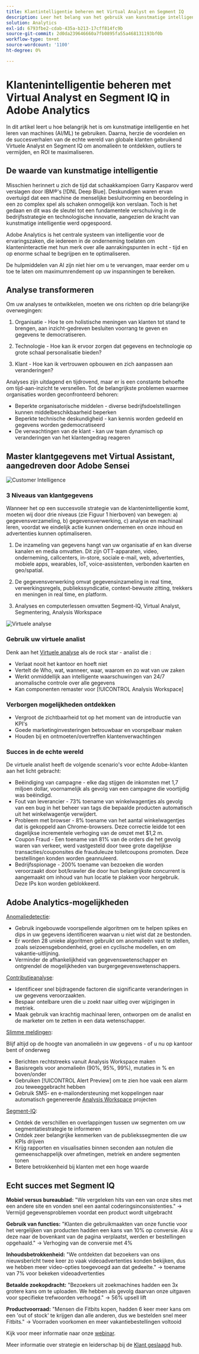 ```yaml
---
title: Klantintelligentie beheren met Virtual Analyst en Segment IQ
description: Leer het belang van het gebruik van kunstmatige intelligentie en het leren van machines (AI/ML). Bekijk de voordelen en leer van succesverhalen uit de praktijk van globale klanten die Virtuele Analyst en Segment IQ gebruiken om anomalieën te ontdekken, outliers te vermijden, en ROI te maximaliseren.
solution: Analytics
exl-id: 6793fbe2-cdab-435a-b213-17cff814fc9b
source-git-commit: 2d0da239646660a7fb0895fa55a468131193bf0b
workflow-type: tm+mt
source-wordcount: '1100'
ht-degree: 0%

---
```


# Klantenintelligentie beheren met Virtual Analyst en Segment IQ in Adobe Analytics

In dit artikel leert u hoe belangrijk het is om kunstmatige intelligentie en het leren van machines (AI/ML) te gebruiken. Daarna, herzie de voordelen en de succesverhalen van de echte wereld van globale klanten gebruikend Virtuele Analyst en Segment IQ om anomalieën te ontdekken, outliers te vermijden, en ROI te maximaliseren.

## De waarde van kunstmatige intelligentie

Misschien herinnert u zich de tijd dat schaakkampioen Garry Kasparov werd verslagen door IBM®&#39;s [!DNL Deep Blue]. Deskundigen waren ervan overtuigd dat een machine de menselijke besluitvorming en beoordeling in een zo complex spel als schaken onmogelijk kon verslaan. Toch is het gedaan en dit was de sleutel tot een fundamentele verschuiving in de bedrijfsstrategie en technologische innovatie, aangezien de kracht van kunstmatige intelligentie werd opgespoord.

Adobe Analytics is het centrale systeem van intelligentie voor de ervaringszaken, die iedereen in de onderneming toelaten om klanteninteractie met hun merk over alle aanrakingspunten in echt - tijd en op enorme schaal te begrijpen en te optimaliseren.

De hulpmiddelen van AI zijn niet hier om u te vervangen, maar eerder om u toe te laten om maximumrendement op uw inspanningen te bereiken.

## Analyse transformeren

Om uw analyses te ontwikkelen, moeten we ons richten op drie belangrijke overwegingen:

1. Organisatie - Hoe te om holistische meningen van klanten tot stand te brengen, aan inzicht-gedreven besluiten voorrang te geven en gegevens te democratiseren.

1. Technologie - Hoe kan ik ervoor zorgen dat gegevens en technologie op grote schaal personalisatie bieden?

1. Klant - Hoe kan ik vertrouwen opbouwen en zich aanpassen aan veranderingen?

Analyses zijn uitdagend en tijdrovend, maar er is een constante behoefte om tijd-aan-inzicht te versnellen. Tot de belangrijkste problemen waarmee organisaties worden geconfronteerd behoren:

* Beperkte organisatorische middelen - diverse bedrijfsdoelstellingen kunnen middelbeschikbaarheid beperken
* Beperkte technische deskundigheid - kan kennis worden gedeeld en gegevens worden gedemocratiseerd
* De verwachtingen van de klant - kan uw team dynamisch op veranderingen van het klantengedrag reageren

## Master klantgegevens met Virtual Assistant, aangedreven door Adobe Sensei

![Customer Intelligence](assets/customer-intelligence.png)

### 3 Niveaus van klantgegevens

Wanneer het op een succesvolle strategie van de klantenintelligentie komt, moeten wij door drie niveaus (zie Figuur 1 hierboven) van bewegen: a) gegevensverzameling, b) gegevensverwerking, c) analyse en machinaal leren, voordat we eindelijk actie kunnen ondernemen en onze inhoud en advertenties kunnen optimaliseren.

1. De inzameling van gegevens hangt van uw organisatie af en kan diverse kanalen en media omvatten. Dit zijn OTT-apparaten, video, onderneming, callcenters, in-store, sociale e-mail, web, advertenties, mobiele apps, wearables, IoT, voice-assistenten, verbonden kaarten en geo/spatial.

1. De gegevensverwerking omvat gegevensinzameling in real time, verwerkingsregels, publiekssyndicatie, context-bewuste zitting, trekkers en meningen in real time, en platform.

1. Analyses en computerlessen omvatten Segment-IQ, Virtual Analyst, Segmentering, Analysis Workspace

![Virtuele analyse](assets/virtual-analysis.png)

### Gebruik uw virtuele analist

Denk aan het [Virtuele analyse](https://experienceleague.adobe.com/docs/analytics/analyze/analysis-workspace/virtual-analyst/overview.html?lang=en) als de rock star - analist die :

* Verlaat nooit het kantoor en hoeft niet
* Vertelt de Who, wat, wanneer, waar, waarom en zo wat van uw zaken
* Werkt onmiddellijk aan intelligente waarschuwingen van 24/7 anomalische controle over alle gegevens
* Kan componenten remaster voor [!UICONTROL Analysis Workspace]

### Verborgen mogelijkheden ontdekken

* Vergroot de zichtbaarheid tot op het moment van de introductie van KPI&#39;s
* Goede marketinginvesteringen betrouwbaar en voorspelbaar maken
* Houden bij en ontmoeten/overtreffen klantenverwachtingen

### Succes in de echte wereld

De virtuele analist heeft de volgende scenario&#39;s voor echte Adobe-klanten aan het licht gebracht:

* Beëindiging van campagne - elke dag stijgen de inkomsten met 1,7 miljoen dollar, voornamelijk als gevolg van een campagne die voortijdig was beëindigd.
* Fout van leverancier - 73% toename van winkelwagentjes als gevolg van een bug in het beheer van tags die bepaalde producten automatisch uit het winkelwagentje verwijdert.
* Probleem met browser - 8% toename van het aantal winkelwagentjes dat is gekoppeld aan Chrome-browsers. Deze correctie leidde tot een dagelijkse incrementele verhoging van de omzet met $1,2 m.
* Coupon Fraud - Een toename van 81% van de orders die het gevolg waren van verkeer, werd vastgesteld door twee grote dagelijkse transacties/couponsites die frauduleuze toiletcoupons promoten. Deze bestellingen konden worden geannuleerd.
* Bedrijfsspionage - 200% toename van bezoeken die worden veroorzaakt door bot/krawler die door hun belangrijkste concurrent is aangemaakt om inhoud van hun locatie te plakken voor hergebruik. Deze IPs kon worden geblokkeerd.

## Adobe Analytics-mogelijkheden

[Anomaliedetectie](https://experienceleague.adobe.com/docs/analytics/analyze/analysis-workspace/virtual-analyst/anomaly-detection/anomaly-detection.html?lang=en):

* Gebruik ingebouwde voorspellende algoritmen om te helpen spikes en dips in uw gegevens identificeren waarvan u niet wist dat ze bestonden.
* Er worden 28 unieke algoritmen gebruikt om anomalieën vast te stellen, zoals seizoensgebondenheid, groei en cyclische modellen, en om vakantie-uitlijning.
* Verminder de afhankelijkheid van gegevenswetenschapper en ontgrendel de mogelijkheden van burgergegevenswetenschappers.

[Contributieanalyse](https://experienceleague.adobe.com/docs/analytics/analyze/analysis-workspace/virtual-analyst/contribution-analysis/ca-tokens.html?lang=en):

* Identificeer snel bijdragende factoren die significante veranderingen in uw gegevens veroorzaakten.
* Bespaar ontelbare uren die u zoekt naar uitleg over wijzigingen in metriek.
* Maak gebruik van krachtig machinaal leren, ontworpen om de analist en de marketer om te zetten in een data wetenschapper.

[Slimme meldingen](https://experienceleague.adobe.com/docs/analytics/analyze/analysis-workspace/virtual-analyst/intelligent-alerts/intellligent-alerts.html?lang=en):

Blijf altijd op de hoogte van anomalieën in uw gegevens - of u nu op kantoor bent of onderweg

* Berichten rechtstreeks vanuit Analysis Workspace maken
* Basisregels voor anomalieën (90%, 95%, 99%), mutaties in % en boven/onder
* Gebruiken [!UICONTROL Alert Preview] om te zien hoe vaak een alarm zou teweeggebracht hebben
* Gebruik SMS- en e-mailondersteuning met koppelingen naar automatisch gegenereerde [Analysis Workspace](https://experienceleague.adobe.com/docs/analytics/analyze/analysis-workspace/home.html?lang=en) projecten

[Segment-IQ](https://experienceleague.adobe.com/docs/analytics/analyze/analysis-workspace/segment-iq.html?lang=en):

* Ontdek de verschillen en overlappingen tussen uw segmenten om uw segmentatiestrategie te informeren
* Ontdek zeer belangrijke kenmerken van de publiekssegmenten die uw KPIs drijven
* Krijg rapporten en visualisaties binnen seconden aan notulen die gemeenschappelijk over afmetingen, metriek en andere segmenten tonen
* Betere betrokkenheid bij klanten met een hoge waarde

## Echt succes met Segment IQ

**Mobiel versus bureaublad:** &quot;We vergeleken hits van een van onze sites met een andere site en vonden snel een aantal coderingsinconsistenties.&quot; → Vermijd gegevensproblemen voordat een product wordt uitgebracht

**Gebruik van functies:** &quot;Klanten die gebruikmaakten van onze functie voor het vergelijken van producten hadden een kans van 10% op conversie. Als u deze naar de bovenkant van de pagina verplaatst, werden er bestellingen opgehaald.&quot; → Verhoging van de conversie met 4%

**Inhoudsbetrokkenheid:** &quot;We ontdekten dat bezoekers van ons nieuwsbericht twee keer zo vaak videoadvertenties konden bekijken, dus we hebben meer video-opties toegevoegd aan dat gedeelte.&quot; → toename van 7% voor bekeken videoadvertenties

**Betaalde zoekopdracht:** &quot;Bezoekers uit zoekmachines hadden een 3x grotere kans om te uploaden. We hebben als gevolg daarvan onze uitgaven voor specifieke trefwoorden verhoogd.&quot; → 56% upsell lift

**Productvoorraad:** &quot;Mensen die Fitbits kopen, hadden 6 keer meer kans om een &#39;out of stock&#39; te krijgen dan alle anderen, dus we bestelden snel meer Fitbits.&quot; → Voorraden voorkomen en meer vakantiebestellingen voltooid

Kijk voor meer informatie naar onze [webinar](https://adobecustomersuccess.adobeconnect.com/pmetho6ivh68/).

Meer informatie over strategie en leiderschap bij de [Klant geslaagd](https://experienceleague.adobe.com/docs/customer-success/customer-success/overview.html) hub.